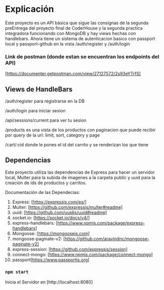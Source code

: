 # Explicación

Este proyecto es un API básica que sigue las consignas de la segunda preEntrega del proyecto final de CoderHouse y la segunda practica integradora funcionando con MongoDB y hay views hechas con handlebars. Ahora tiene un sistema de autenticacion basico con passport local y passport-github en la vista /auth/register y /auth/login

### Link de postman (donde estan se encuentran los endpoints del API)

[https://documenter.getpostman.com/view/27127572/2s93eYTrfS]

## Views de HandleBars

/auth/register para registrarse en la DB

/auth/login para iniciar sesion

/api/sessions/current para ver tu sesion

/products es una vista de los productos con paginacion que puede recibir por query de la url: limit, sort, category y page

/cart/:cid donde le pones el id del carrito y se renderizan los que tiene

## Dependencias

Este proyecto utiliza las dependencias de Express para hacer un servidor local, Multer para la subida de imagenes a la carpeta public y uuid para la creación de ids de productos y carritos.

Documentación de las Dependecias:
1. Express: [https://expressjs.com/es/]
2. Multer: [https://github.com/expressjs/multer#readme]
3. uuid: [https://github.com/uuidjs/uuid#readme]
4. socket.io: [https://socket.io/docs/v4/]
5. express-handlebars: [https://www.npmjs.com/package/express-handlebars]
6. Mongoose: [https://mongoosejs.com]
7. mongoose-paginate-v2: [https://github.com/aravindnc/mongoose-paginate-v2]
8. express-session: [https://github.com/expressjs/session]
9. connect-mongo: [https://www.npmjs.com/package/connect-mongo]
10. passport[https://www.passportjs.org]

### `npm start`

Inicia el Servidor en [http://localhost:8080]

